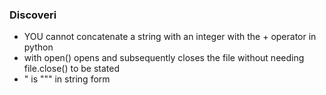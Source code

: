 ### Discoveri

* YOU cannot concatenate a string with an integer with the + operator in python 
* with open() opens and subsequently closes the file without needing file.close() to be stated
* " is "\"" in string form
